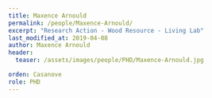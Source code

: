 ```yaml
---
title: Maxence Arnould
permalink: /people/Maxence-Arnould/
excerpt: "Research Action - Wood Resource - Living Lab"
last_modified_at: 2019-04-08
author: Maxence Arnould
header:
  teaser: /assets/images/people/PHD/Maxence-Arnould.jpg

orden: Casanove
role: PHD
---
```


